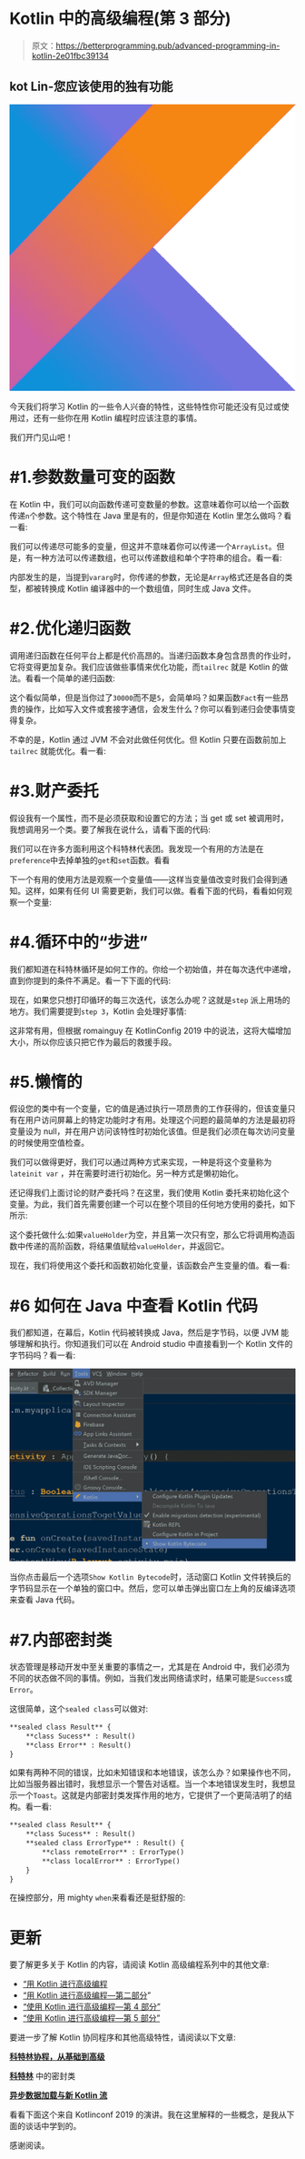 # Kotlin 中的高级编程(第 3 部分)

> 原文：<https://betterprogramming.pub/advanced-programming-in-kotlin-2e01fbc39134>

## kot Lin-您应该使用的独有功能

![](img/49feaa131b88068a1a3104fe7661de1a.png)

今天我们将学习 Kotlin 的一些令人兴奋的特性，这些特性你可能还没有见过或使用过，还有一些你在用 Kotlin 编程时应该注意的事情。

我们开门见山吧！

# #1.参数数量可变的函数

在 Kotlin 中，我们可以向函数传递可变数量的参数。这意味着你可以给一个函数传递`n`个参数。这个特性在 Java 里是有的，但是你知道在 Kotlin 里怎么做吗？看一看:

我们可以传递尽可能多的变量，但这并不意味着你可以传递一个`ArrayList`。但是，有一种方法可以传递数组，也可以传递数组和单个字符串的组合。看一看:

内部发生的是，当提到`vararg`时，你传递的参数，无论是`Array`格式还是各自的类型，都被转换成 Kotlin 编译器中的一个数组值，同时生成 Java 文件。

# #2.优化递归函数

调用递归函数在任何平台上都是代价高昂的。当递归函数本身包含昂贵的作业时，它将变得更加复杂。我们应该做些事情来优化功能，而`tailrec` 就是 Kotlin 的做法。看看一个简单的递归函数:

这个看似简单，但是当你过了`30000`而不是`5`，会简单吗？如果函数`Fact`有一些昂贵的操作，比如写入文件或套接字通信，会发生什么？你可以看到递归会使事情变得复杂。

不幸的是，Kotlin 通过 JVM 不会对此做任何优化。但 Kotlin 只要在函数前加上`tailrec` 就能优化。看一看:

# #3.财产委托

假设我有一个属性，而不是必须获取和设置它的方法；当 get 或 set 被调用时，我想调用另一个类。要了解我在说什么，请看下面的代码:

我们可以在许多方面利用这个科特林代表团。我发现一个有用的方法是在`preference`中去掉单独的`get`和`set`函数。看看

下一个有用的使用方法是观察一个变量值——这样当变量值改变时我们会得到通知。这样，如果有任何 UI 需要更新，我们可以做。看看下面的代码，看看如何观察一个变量:

# #4.循环中的“步进”

我们都知道在科特林循环是如何工作的。你给一个初始值，并在每次迭代中递增，直到你提到的条件不满足。看一下下面的代码:

现在，如果您只想打印循环的每三次迭代，该怎么办呢？这就是`step` 派上用场的地方。我们需要提到`step 3`，Kotlin 会处理好事情:

这非常有用，但根据 romainguy 在 KotlinConfig 2019 中的说法，这将大幅增加大小，所以你应该只把它作为最后的救援手段。

# #5.懒惰的

假设您的类中有一个变量，它的值是通过执行一项昂贵的工作获得的，但该变量只有在用户访问屏幕上的特定功能时才有用。处理这个问题的最简单的方法是最初将变量设为 null，并在用户访问该特性时初始化该值。但是我们必须在每次访问变量的时候使用空值检查。

我们可以做得更好，我们可以通过两种方式来实现，一种是将这个变量称为`lateinit var` ，并在需要时进行初始化。另一种方式是懒初始化。

还记得我们上面讨论的财产委托吗？在这里，我们使用 Kotlin 委托来初始化这个变量。为此，我们首先需要创建一个可以在整个项目的任何地方使用的委托，如下所示:

这个委托做什么:如果`valueHolder`为空，并且第一次只有空，那么它将调用构造函数中传递的高阶函数，将结果值赋给`valueHolder`，并返回它。

现在，我们将使用这个委托和函数初始化变量，该函数会产生变量的值。看一看:

# #6 如何在 Java 中查看 Kotlin 代码

我们都知道，在幕后，Kotlin 代码被转换成 Java，然后是字节码，以便 JVM 能够理解和执行。你知道我们可以在 Android studio 中直接看到一个 Kotlin 文件的字节码吗？看一看:

![](img/80106bf86fa7ba64bb04383d0087e9c9.png)

当你点击最后一个选项`Show Kotlin Bytecode`时，活动窗口 Kotlin 文件转换后的字节码显示在一个单独的窗口中。然后，您可以单击弹出窗口左上角的反编译选项来查看 Java 代码。

# #7.内部密封类

状态管理是移动开发中至关重要的事情之一，尤其是在 Android 中，我们必须为不同的状态做不同的事情。例如，当我们发出网络请求时，结果可能是`Success`或`Error`。

这很简单，这个`sealed class`可以做对:

```
**sealed class Result** {
    **class Sucess** : Result()
    **class Error** : Result()
}
```

如果有两种不同的错误，比如未知错误和本地错误，该怎么办？如果操作也不同，比如当服务器出错时，我想显示一个警告对话框。当一个本地错误发生时，我想显示一个`Toast`。这就是内部密封类发挥作用的地方，它提供了一个更简洁明了的结构。看一看:

```
**sealed class Result** {
    **class Sucess** : Result()
    **sealed class ErrorType** : Result() {
        **class remoteError** : ErrorType()
        **class localError** : ErrorType()
    }
}
```

在操控部分，用 mighty `when`来看看还是挺舒服的:

# 更新

要了解更多关于 Kotlin 的内容，请阅读 Kotlin 高级编程系列中的其他文章:

*   [“用 Kotlin 进行高级编程](https://medium.com/better-programming/advanced-android-programming-with-kotlin-5e40b1be22bb)
*   [“用 Kotlin 进行高级编程—第二部分](https://medium.com/android-dev-hacks/advanced-android-programming-with-kotlin-part-2-aae2a15258b0)”
*   [“使用 Kotlin 进行高级编程—第 4 部分”](https://medium.com/better-programming/advanced-android-programing-in-kotlin-part-4-187b88fea048)
*   [“使用 Kotlin 进行高级编程—第 5 部分”](https://medium.com/better-programming/advanced-programming-in-kotlin-part-5-b674ce9e692f)

要进一步了解 Kotlin 协同程序和其他高级特性，请阅读以下文章:

[**科特林协程，从基础到高级**](https://medium.com/better-programming/kotlin-coroutines-from-basics-to-advanced-ad3eb1421006)

[**科特林**](https://medium.com/@sgkantamani/sealed-classes-in-kotlin-e48e072daca8) 中的密封类

[**异步数据加载与新 Kotlin 流**](https://medium.com/better-programming/asynchronous-data-loading-with-new-kotlin-flow-233f85ae1d8b)

看看下面这个来自 Kotlinconf 2019 的演讲。我在这里解释的一些概念，是我从下面的谈话中学到的。

感谢阅读。